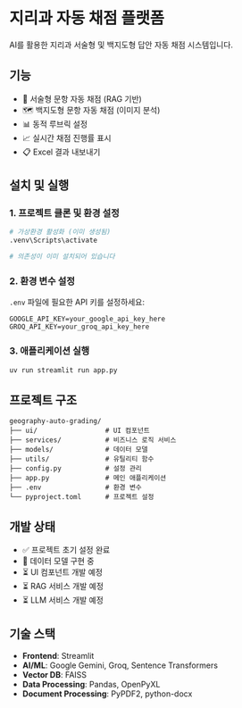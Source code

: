 # 지리과 자동 채점 플랫폼

AI를 활용한 지리과 서술형 및 백지도형 답안 자동 채점 시스템입니다.

## 기능

- 📝 서술형 문항 자동 채점 (RAG 기반)
- 🗺️ 백지도형 문항 자동 채점 (이미지 분석)
- 📊 동적 루브릭 설정
- 📈 실시간 채점 진행률 표시
- 📋 Excel 결과 내보내기

## 설치 및 실행

### 1. 프로젝트 클론 및 환경 설정

```bash
# 가상환경 활성화 (이미 생성됨)
.venv\Scripts\activate

# 의존성이 이미 설치되어 있습니다
```

### 2. 환경 변수 설정

`.env` 파일에 필요한 API 키를 설정하세요:

```env
GOOGLE_API_KEY=your_google_api_key_here
GROQ_API_KEY=your_groq_api_key_here
```

### 3. 애플리케이션 실행

```bash
uv run streamlit run app.py
```

## 프로젝트 구조

```
geography-auto-grading/
├── ui/                 # UI 컴포넌트
├── services/           # 비즈니스 로직 서비스
├── models/             # 데이터 모델
├── utils/              # 유틸리티 함수
├── config.py           # 설정 관리
├── app.py              # 메인 애플리케이션
├── .env                # 환경 변수
└── pyproject.toml      # 프로젝트 설정
```

## 개발 상태

- ✅ 프로젝트 초기 설정 완료
- 🚧 데이터 모델 구현 중
- ⏳ UI 컴포넌트 개발 예정
- ⏳ RAG 서비스 개발 예정
- ⏳ LLM 서비스 개발 예정

## 기술 스택

- **Frontend**: Streamlit
- **AI/ML**: Google Gemini, Groq, Sentence Transformers
- **Vector DB**: FAISS
- **Data Processing**: Pandas, OpenPyXL
- **Document Processing**: PyPDF2, python-docx